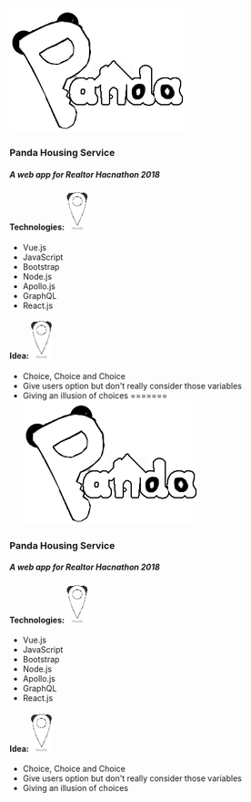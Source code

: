 ![](https://github.com/IllusionElements/creahackathon/blob/master/readmepic/pandaicon.png)

### Panda Housing Service
##### A web app for Realtor Hacnathon 2018

####  Technologies: ![](https://github.com/IllusionElements/creahackathon/blob/master/readmepic/pandapointersmall.gif)
- Vue.js
- JavaScript
- Bootstrap
- Node.js
- Apollo.js
- GraphQL
- React.js

#### Idea: ![](https://github.com/IllusionElements/creahackathon/blob/master/readmepic/pandapointersmall.gif)
- Choice, Choice and Choice
- Give users option but don't really consider those variables
- Giving an illusion of choices
=======
![](https://github.com/IllusionElements/creahackathon/blob/master/readmepic/pandaicon.png)

### Panda Housing Service
##### A web app for Realtor Hacnathon 2018

####  Technologies: ![](https://github.com/IllusionElements/creahackathon/blob/master/readmepic/pandapointersmall.gif)
- Vue.js
- JavaScript
- Bootstrap
- Node.js
- Apollo.js
- GraphQL
- React.js

#### Idea: ![](https://github.com/IllusionElements/creahackathon/blob/master/readmepic/pandapointersmall.gif)
- Choice, Choice and Choice
- Give users option but don't really consider those variables
- Giving an illusion of choices


